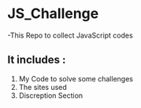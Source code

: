 # JS_Challenge

-This Repo to collect JavaScript codes

## It includes :
1. My Code to solve some challenges
2. The sites used
3. Discreption Section 